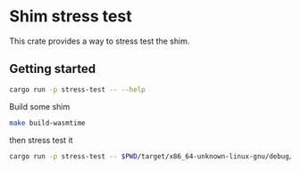 # Shim stress test

This crate provides a way to stress test the shim.

## Getting started

```bash
cargo run -p stress-test -- --help
```

Build some shim
```bash
make build-wasmtime
```

then stress test it
```bash
cargo run -p stress-test -- $PWD/target/x86_64-unknown-linux-gnu/debug/containerd-shim-wasmtime-v1
```